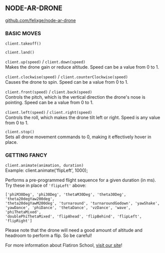 ## NODE-AR-DRONE
[github.com/felixge/node-ar-drone](github.com/felixge/node-ar-drone)

### BASIC MOVES

`client.takeoff()`

`client.land()`

`client.up(speed)` / `client.down(speed)` <br>
Makes the drone gain or reduce altitude. Speed can be a value from 0 to 1.

`client.clockwise(speed)` / `client.counterClockwise(speed)` <br>
Causes the drone to spin. Speed can be a value from 0 to 1.

`client.front(speed)` / `client.back(speed)` <br>
Controls the pitch, which is the vertical direction the drone's nose is pointing. Speed can be a value from 0 to 1.

`client.left(speed)` / `client.right(speed)` <br>
Controls the roll, which makes the drone tilt left or right. Speed is any value from 0 to 1.

`client.stop()` <br>
Sets all drone movement commands to 0, making it effectively hover in place.

### GETTING FANCY

`client.animate(animation, duration)` <br>
Example: client.animate('flipLeft', 1000);

Performs a pre-programmed flight sequence for a given duration (in ms). Try these in place of `'flipLeft'` above:
```
['phiM30Deg', 'phi30Deg', 'thetaM30Deg', 'theta30Deg', 'theta20degYaw200deg',
'theta20degYawM200deg', 'turnaround', 'turnaroundGodown', 'yawShake',
'yawDance', 'phiDance', 'thetaDance', 'vzDance', 'wave', 'phiThetaMixed',
'doublePhiThetaMixed', 'flipAhead', 'flipBehind', 'flipLeft', 'flipRight']
```
Please note that the drone will need a good amount of altitude and headroom to perform a flip. So be careful!

For more information about Flatiron School, [visit our site](precollege.flatironschool.com)!
